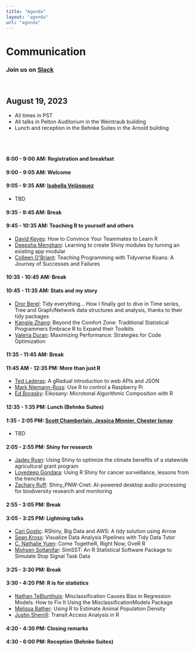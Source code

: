 ```yaml
---
title: "Agenda"
layout: "agenda"
url: "agenda"
---
```


<style>
td {vertical-align:top;}
.agenda {
border-width:2px;
border-style:solid;
border-color:black;
border-collapse: collapse;
width:60%;
}

th, td {
  padding: 10px;
}

.agenda td {
border-width:1px;
border-style:solid;
border-color:black;
}

.agendaLink {color: blue; text-decoration: none;}
.agendaLink:hover {text-decoration: underline;}
.agendaLink:active {color: black;}
.agendaLink:visited {color: purple;}

.timecontainer {width:20%;}
.trainingcontainer {width:20%;}
.descriptioncontainer {width:60%px;}

</style>

<!-- </style> -->
<h1>Communication</h1>
  <h3>Join us on <a href="https://join.slack.com/t/cascadiarconf/shared_invite/zt-1lu53059t-GAxQtzrwQhmo7BXE7YfC8w">Slack</a></h3>
  <br>

## August 19, 2023
* All times in PST
* All talks in Pelton Auditorium in the Weintraub building
* Lunch and reception in the Behnke Suites in the Arnold building 

<br>
<br>

#### 8:00 - 9:00 AM: Registration and breakfast

#### 9:00 - 9:05 AM: Welcome

#### 9:05 - 9:35 AM: [Isabella Velásquez](/2023/keynote/isabella_velasquez)

* TBD

#### 9:35 - 9:45 AM: Break

#### 9:45 - 10:35 AM: Teaching R to yourself and others

* [David Keyes](/2023/regular/david_keyes): How to Convince Your Teammates to Learn R
* [Deepsha Menghani](/2023/regular/deepsha_menghani): Learning to create Shiny modules by turning an existing app modular
* [Colleen O'Briant](/2023/regular/colleen_obriant): Teaching Programming with Tidyverse Koans: A Journey of Successes and Failures

#### 10:35 - 10:45 AM: Break

#### 10:45 - 11:35 AM: Stats and my story

* [Dror Berel](/2023/regular/dror_berel): Tidy everything… How I finally got to dive in Time series, Tree and Graph/Network data structures and analysis, thanks to their tidy packages
* [Kangjie Zhang](/2023/regular/kangjie_zhang): Beyond the Comfort Zone: Traditional Statistical Programmers Embrace R to Expand their Toolkits
* [Valeria Duran](/2023/lightning/valeria_duran): Maximizing Performance: Strategies for Code Optimization 
#### 11:35 - 11:45 AM: Break

#### 11:45 AM - 12:35 PM: More than just R

* [Ted Laderas](/2023/regular/ted_laderas): A gRadual introduction to web APIs and JSON
* [Mark Niemann-Ross](/2023/regular/mark_niemannross): Use R to control a Raspberry Pi
* [Ed Borasky](/2023/regular/ed_borasky): Eikosany: Microtonal Algorithmic Composition with R

#### 12:35 - 1:35 PM: Lunch (Behnke Suites)

#### 1:35 - 2:05 PM: [Scott Chamberlain, Jessica Minnier, Chester Ismay](/2023/keynote/og_cascadiaR)

* TBD

#### 2:05 - 2:55 PM: Shiny for research

* [Jadey Ryan](/2023/regular/jadey_ryan): Using Shiny to optimize the climate benefits of a statewide agricultural grant program 
* [Lovedeep Gondara](/2023/regular/lovedeep_gondara): Using R Shiny for cancer surveillance, lessons from the trenches  
* [Zachary Ruff](/2023/regular/zachary_ruff): Shiny_PNW-Cnet: AI-powered desktop audio processing for biodiversity research and monitoring

#### 2:55 - 3:05 PM: Break

#### 3:05 - 3:25 PM: Lightning talks

* [Cari Gostic](/2023/lightning/cari_gostic): RShiny, Big Data and AWS: A tidy solution using Arrow
* [Sean Kross](/2023/lightning/sean_kross): Visualize Data Analysis Pipelines with Tidy Data Tutor
* [C. Nathalie Yuen](/2023/lightning/nathalie_yuen): Come TogetheR, Right Now, OveR R
* [Mohsen Soltanifar](/2023/lightning/mohsen_soltanifar): SimSST: An R Statistical Software Package to Simulate Stop Signal Task Data

#### 3:25 - 3:30 PM: Break

#### 3:30 - 4:20 PM: R is for statistics

* [Nathan TeBlunthuis](/2023/regular/nathan_teblunthuis): Misclassification Causes Bias in Regression Models: How to Fix It Using the MisclassificationModels Package
* [Melissa Bather](/2023/regular/melissa_bather): Using R to Estimate Animal Population Density
* [Justin Sherrill](/2023/regular/justin_sherrill): Transit Access Analysis in R

#### 4:20 - 4:30 PM: Closing remarks

#### 4:30 - 6:00 PM: Reception (Behnke Suites)

<br><br><br>

